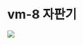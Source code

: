 # vm-8 자판기

![](https://mblogthumb-phinf.pstatic.net/MjAyMDAzMTJfMTI5/MDAxNTgzOTc1MzkwNDM3.82kHZQRNl3fKKs3W-uCwmIjZll32o32RUAmwhQntyUQg.Gt0nwKRey1zci8mj6timeHlWE-xTRNakPF6U0jVFEtUg.PNG.ehak3/vm.png?type=w800)
